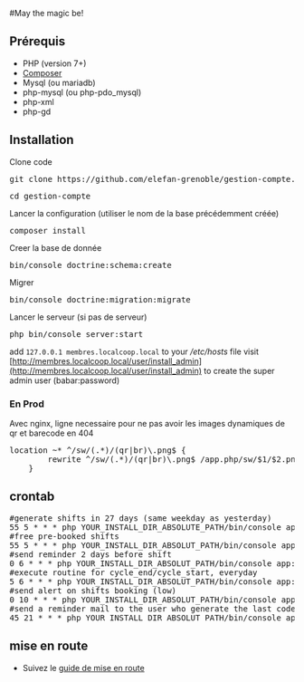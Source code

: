 #May the magic be!

## Prérequis

* PHP (version 7+)
* [Composer](https://getcomposer.org/)
* Mysql (ou mariadb)
* php-mysql (ou php-pdo_mysql)
* php-xml
* php-gd

## Installation

Clone code
<pre>git clone https://github.com/elefan-grenoble/gestion-compte.git</pre>
<pre>cd gestion-compte</pre>
Lancer la configuration (utiliser le nom de la base précédemment créée)
<pre>composer install</pre>
Creer la base de donnée
<pre>bin/console doctrine:schema:create</pre>
Migrer
<pre>bin/console doctrine:migration:migrate</pre>
Lancer le serveur (si pas de serveur)
<pre>php bin/console server:start</pre>
add ``127.0.0.1 membres.localcoop.local`` to your _/etc/hosts_ file
visit [http://membres.localcoop.local/user/install_admin](http://membres.localcoop.local/user/install_admin) to create the super admin user (babar:password)


### En Prod
Avec nginx, ligne necessaire pour ne pas avoir les images dynamiques de qr et barecode en 404 
<pre>location ~* ^/sw/(.*)/(qr|br)\.png$ {
		rewrite ^/sw/(.*)/(qr|br)\.png$ /app.php/sw/$1/$2.png last;
	}
</pre>


## <a name="crontab"></a>crontab

<pre>
#generate shifts in 27 days (same weekday as yesterday)
55 5 * * * php YOUR_INSTALL_DIR_ABSOLUTE_PATH/bin/console app:shift:generate $(date -d "+27 days" +\%Y-\%m-\%d)
#free pre-booked shifts
55 5 * * * php YOUR_INSTALL_DIR_ABSOLUT_PATH/bin/console app:shift:free $(date -d "+21 days" +\%Y-\%m-\%d)
#send reminder 2 days before shift
0 6 * * * php YOUR_INSTALL_DIR_ABSOLUT_PATH/bin/console app:shift:reminder $(date -d "+2 days" +\%Y-\%m-\%d)
#execute routine for cycle_end/cycle_start, everyday
5 6 * * * php YOUR_INSTALL_DIR_ABSOLUT_PATH/bin/console app:user:cycle_start
#send alert on shifts booking (low)
0 10 * * * php YOUR_INSTALL_DIR_ABSOLUT_PATH/bin/console app:shift:send_alerts $(date -d "+2 days" +\%Y-\%m-\%d) 1
#send a reminder mail to the user who generate the last code but did not validate the change.
45 21 * * * php YOUR_INSTALL_DIR_ABSOLUT_PATH/bin/console app:code:verify_change --last_run 24
</pre>

## mise en route

* Suivez le [guide de mise en route](start.md)
